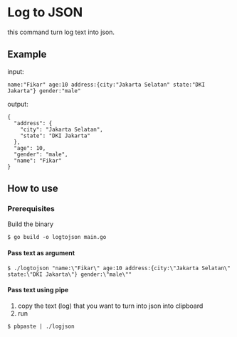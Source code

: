 # Log to JSON

this command turn log text into json.

## Example
input:
```
name:"Fikar" age:10 address:{city:"Jakarta Selatan" state:"DKI Jakarta"} gender:"male"
```
output:
```
{
  "address": {
    "city": "Jakarta Selatan",
    "state": "DKI Jakarta"
  },
  "age": 10,
  "gender": "male",
  "name": "Fikar"
}
```

## How to use

### Prerequisites

Build the binary
```
$ go build -o logtojson main.go
```

#### Pass text as argument
```
$ ./logtojson "name:\"Fikar\" age:10 address:{city:\"Jakarta Selatan\" state:\"DKI Jakarta\"} gender:\"male\""
```

#### Pass text using pipe
1. copy the text (log) that you want to turn into json into clipboard
2. run
```
$ pbpaste | ./logjson
```

